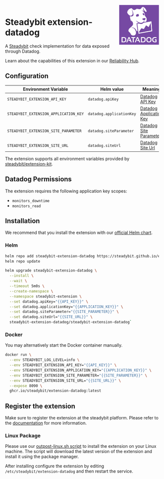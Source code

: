 <img src="./logo.png" height="130" align="right" alt="Datadog logo depicting a dog with the text 'Datadog'">

# Steadybit extension-datadog

A [Steadybit](https://www.steadybit.com/) check implementation for data exposed through Datadog.

Learn about the capabilities of this extension in our [Reliability Hub](https://hub.steadybit.com/extension/com.github.steadybit.extension_datadog).

## Configuration

| Environment Variable                  | Helm value               | Meaning                                                                                            | Required | Default |
|---------------------------------------|--------------------------|----------------------------------------------------------------------------------------------------|----------|---------|
| `STEADYBIT_EXTENSION_API_KEY`         | `datadog.apiKey`         | [Datadog API Key](https://docs.datadoghq.com/account_management/api-app-keys/)                     | yes      |         |
| `STEADYBIT_EXTENSION_APPLICATION_KEY` | `datadog.applicationKey` | [Datadog Application Key](https://docs.datadoghq.com/account_management/api-app-keys/)             | yes      |         |
| `STEADYBIT_EXTENSION_SITE_PARAMETER`  | `datadog.siteParameter`  | [Datadog Site Parameter](https://docs.datadoghq.com/getting_started/site/#access-the-datadog-site) | yes      |         |
| `STEADYBIT_EXTENSION_SITE_URL`        | `datadog.siteUrl`        | [Datadog Site Url](https://docs.datadoghq.com/getting_started/site/#access-the-datadog-site)       | yes      |         |

The extension supports all environment variables provided by [steadybit/extension-kit](https://github.com/steadybit/extension-kit#environment-variables).

## Datadog Permissions

The extension requires the following application key scopes:
- `monitors_downtime`
- `monitors_read`

## Installation

We recommend that you install the extension with
our [official Helm chart](https://github.com/steadybit/extension-datadog/tree/main/charts/steadybit-extension-datadog).

### Helm

```bash
helm repo add steadybit-extension-datadog https://steadybit.github.io/extension-datadog
helm repo update
```

```bash
helm upgrade steadybit-extension-datadog \
  --install \
  --wait \
  --timeout 5m0s \
  --create-namespace \
  --namespace steadybit-extension \
  --set datadog.apiKey="{{API_KEY}}" \
  --set datadog.applicationKey="{{APPLICATION_KEY}}" \
  --set datadog.siteParameter="{{SITE_PARAMETER}}" \
  --set datadog.siteUrl="{{SITE_URL}}" \
  steadybit-extension-datadog/steadybit-extension-datadog`
```

### Docker

You may alternatively start the Docker container manually.

```bash
docker run \
  --env STEADYBIT_LOG_LEVEL=info \
  --env STEADYBIT_EXTENSION_API_KEY="{{API_KEY}}" \
  --env STEADYBIT_EXTENSION_APPLICATION_KEY="{{APPLICATION_KEY}}" \
  --env STEADYBIT_EXTENSION_SITE_PARAMETER="{{SITE_PARAMETER}}" \
  --env STEADYBIT_EXTENSION_SITE_URL="{{SITE_URL}}" \
  --expose 8090 \
  ghcr.io/steadybit/extension-datadog:latest
```

## Register the extension

Make sure to register the extension at the steadybit platform. Please refer to
the [documentation](https://docs.steadybit.com/integrate-with-steadybit/extensions/extension-installation) for more information.

### Linux Package

Please use our [outpost-linux.sh script](https://docs.steadybit.com/install-and-configure/install-outpost-agent-preview/install-on-linux-hosts) to install the extension on your Linux machine.
The script will download the latest version of the extension and install it using the package manager.

After installing configure the extension by editing `/etc/steadybit/extension-datadog` and then restart the service.
